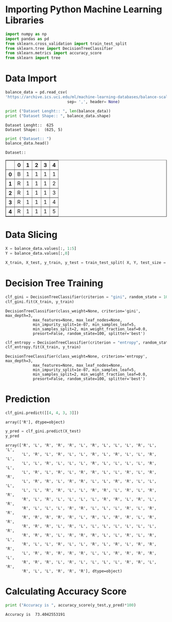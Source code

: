 
# Importing Python Machine Learning Libraries


```python
import numpy as np
import pandas as pd
from sklearn.cross_validation import train_test_split
from sklearn.tree import DecisionTreeClassifier
from sklearn.metrics import accuracy_score
from sklearn import tree
```

# Data Import


```python
balance_data = pd.read_csv(
'https://archive.ics.uci.edu/ml/machine-learning-databases/balance-scale/balance-scale.data',
                           sep= ',', header= None)
```


```python
print ("Dataset Lenght:: ", len(balance_data))
print ("Dataset Shape:: ", balance_data.shape)
```

    Dataset Lenght::  625
    Dataset Shape::  (625, 5)
    


```python
print ("Dataset:: ")
balance_data.head()
```

    Dataset:: 
    




<div>
<table border="1" class="dataframe">
  <thead>
    <tr style="text-align: right;">
      <th></th>
      <th>0</th>
      <th>1</th>
      <th>2</th>
      <th>3</th>
      <th>4</th>
    </tr>
  </thead>
  <tbody>
    <tr>
      <th>0</th>
      <td>B</td>
      <td>1</td>
      <td>1</td>
      <td>1</td>
      <td>1</td>
    </tr>
    <tr>
      <th>1</th>
      <td>R</td>
      <td>1</td>
      <td>1</td>
      <td>1</td>
      <td>2</td>
    </tr>
    <tr>
      <th>2</th>
      <td>R</td>
      <td>1</td>
      <td>1</td>
      <td>1</td>
      <td>3</td>
    </tr>
    <tr>
      <th>3</th>
      <td>R</td>
      <td>1</td>
      <td>1</td>
      <td>1</td>
      <td>4</td>
    </tr>
    <tr>
      <th>4</th>
      <td>R</td>
      <td>1</td>
      <td>1</td>
      <td>1</td>
      <td>5</td>
    </tr>
  </tbody>
</table>
</div>



# Data Slicing


```python
X = balance_data.values[:, 1:5]
Y = balance_data.values[:,0]
```


```python
X_train, X_test, y_train, y_test = train_test_split( X, Y, test_size = 0.3, random_state = 100)
```

# Decision Tree Training


```python
clf_gini = DecisionTreeClassifier(criterion = "gini", random_state = 100,max_depth=3, min_samples_leaf=5)
clf_gini.fit(X_train, y_train)
```




    DecisionTreeClassifier(class_weight=None, criterion='gini', max_depth=3,
                max_features=None, max_leaf_nodes=None,
                min_impurity_split=1e-07, min_samples_leaf=5,
                min_samples_split=2, min_weight_fraction_leaf=0.0,
                presort=False, random_state=100, splitter='best')




```python
clf_entropy = DecisionTreeClassifier(criterion = "entropy", random_state = 100,max_depth=3, min_samples_leaf=5)
clf_entropy.fit(X_train, y_train)
```




    DecisionTreeClassifier(class_weight=None, criterion='entropy', max_depth=3,
                max_features=None, max_leaf_nodes=None,
                min_impurity_split=1e-07, min_samples_leaf=5,
                min_samples_split=2, min_weight_fraction_leaf=0.0,
                presort=False, random_state=100, splitter='best')



# Prediction


```python
clf_gini.predict([[4, 4, 3, 3]])
```




    array(['R'], dtype=object)




```python
y_pred = clf_gini.predict(X_test)
y_pred
```




    array(['R', 'L', 'R', 'R', 'R', 'L', 'R', 'L', 'L', 'L', 'R', 'L', 'L',
           'L', 'R', 'L', 'R', 'L', 'L', 'R', 'L', 'R', 'L', 'L', 'R', 'L',
           'L', 'L', 'R', 'L', 'L', 'L', 'R', 'L', 'L', 'L', 'L', 'R', 'L',
           'L', 'R', 'L', 'R', 'L', 'R', 'R', 'L', 'L', 'R', 'L', 'R', 'R',
           'L', 'R', 'R', 'L', 'R', 'R', 'L', 'L', 'R', 'R', 'L', 'L', 'L',
           'L', 'L', 'R', 'R', 'L', 'L', 'R', 'R', 'L', 'R', 'L', 'R', 'R',
           'R', 'L', 'R', 'L', 'L', 'L', 'L', 'R', 'R', 'L', 'R', 'L', 'R',
           'R', 'L', 'L', 'L', 'R', 'R', 'L', 'L', 'L', 'R', 'L', 'R', 'R',
           'R', 'R', 'R', 'R', 'R', 'L', 'R', 'L', 'R', 'R', 'L', 'R', 'R',
           'R', 'R', 'R', 'L', 'R', 'L', 'L', 'L', 'L', 'L', 'L', 'L', 'R',
           'R', 'R', 'R', 'L', 'R', 'R', 'R', 'L', 'L', 'R', 'L', 'R', 'L',
           'R', 'L', 'L', 'R', 'L', 'L', 'R', 'L', 'R', 'L', 'R', 'R', 'R',
           'L', 'R', 'R', 'R', 'R', 'R', 'L', 'L', 'R', 'R', 'R', 'R', 'L',
           'R', 'R', 'R', 'L', 'R', 'L', 'L', 'L', 'L', 'R', 'R', 'L', 'R',
           'R', 'L', 'L', 'R', 'R', 'R'], dtype=object)



# Calculating Accuracy Score


```python
print ("Accuracy is ", accuracy_score(y_test,y_pred)*100)
```

    Accuracy is  73.4042553191
    


```python

```
